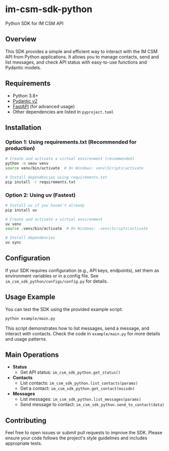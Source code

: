 # im-csm-sdk-python

Python SDK for IM CSM API

## Overview

This SDK provides a simple and efficient way to interact with the IM CSM API from Python applications. It allows you to manage contacts, send and list messages, and check API status with easy-to-use functions and Pydantic models.

## Requirements

- Python 3.8+
- [Pydantic v2](https://docs.pydantic.dev/)
- [FastAPI](https://fastapi.tiangolo.com/) (for advanced usage)
- Other dependencies are listed in `pyproject.toml`

## Installation

### Option 1: Using requirements.txt (Recommended for production)

```bash
# Create and activate a virtual environment (recommended)
python -m venv venv
source venv/bin/activate  # On Windows: venv\Scripts\activate

# Install dependencies using requirements.txt
pip install -r requirements.txt
```

### Option 2: Using uv (Fastest)

```bash
# Install uv if you haven't already
pip install uv

# Create and activate a virtual environment
uv venv
source .venv/bin/activate  # On Windows: .venv\Scripts\activate

# Install dependencies
uv sync
```

## Configuration

If your SDK requires configuration (e.g., API keys, endpoints), set them as environment variables or in a config file. See `im_csm_sdk_python/configs/config.py` for details.

## Usage Example

You can test the SDK using the provided example script:

```bash
python example/main.py
```

This script demonstrates how to list messages, send a message, and interact with contacts. Check the code in `example/main.py` for more details and usage patterns.

## Main Operations

- **Status**
  - Get API status: `im_csm_sdk_python.get_status()`
- **Contacts**
  - List contacts: `im_csm_sdk_python.list_contacts(params)`
  - Get a contact: `im_csm_sdk_python.get_contact(msisdn)`
- **Messages**
  - List messages: `im_csm_sdk_python.list_messages(params)`
  - Send message to contact: `im_csm_sdk_python.send_to_contact(data)`

## Contributing

Feel free to open issues or submit pull requests to improve the SDK. Please ensure your code follows the project's style guidelines and includes appropriate tests.
